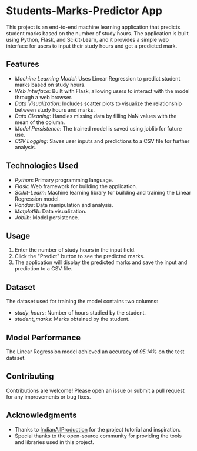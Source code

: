 # Students-Marks-Predictor App


This project is an end-to-end machine learning application that predicts student marks based on the number of study hours. The application is built using Python, Flask, and Scikit-Learn, and it provides a simple web interface for users to input their study hours and get a predicted mark.

## Features
- *Machine Learning Model*: Uses Linear Regression to predict student marks based on study hours.
- *Web Interface*: Built with Flask, allowing users to interact with the model through a web browser.
- *Data Visualization*: Includes scatter plots to visualize the relationship between study hours and marks.
- *Data Cleaning*: Handles missing data by filling NaN values with the mean of the column.
- *Model Persistence*: The trained model is saved using joblib for future use.
- *CSV Logging*: Saves user inputs and predictions to a CSV file for further analysis.

## Technologies Used
- *Python*: Primary programming language.
- *Flask*: Web framework for building the application.
- *Scikit-Learn*: Machine learning library for building and training the Linear Regression model.
- *Pandas*: Data manipulation and analysis.
- *Matplotlib*: Data visualization.
- *Joblib*: Model persistence.

## Usage
1. Enter the number of study hours in the input field.
2. Click the "Predict" button to see the predicted marks.
3. The application will display the predicted marks and save the input and prediction to a CSV file.

## Dataset
The dataset used for training the model contains two columns:
- *study_hours*: Number of hours studied by the student.
- *student_marks*: Marks obtained by the student.

## Model Performance
The Linear Regression model achieved an accuracy of *95.14%* on the test dataset.

## Contributing
Contributions are welcome! Please open an issue or submit a pull request for any improvements or bug fixes.


## Acknowledgments
- Thanks to [IndianAllProduction](https://indianallproduction.com) for the project tutorial and inspiration.
- Special thanks to the open-source community for providing the tools and libraries used in this project.
